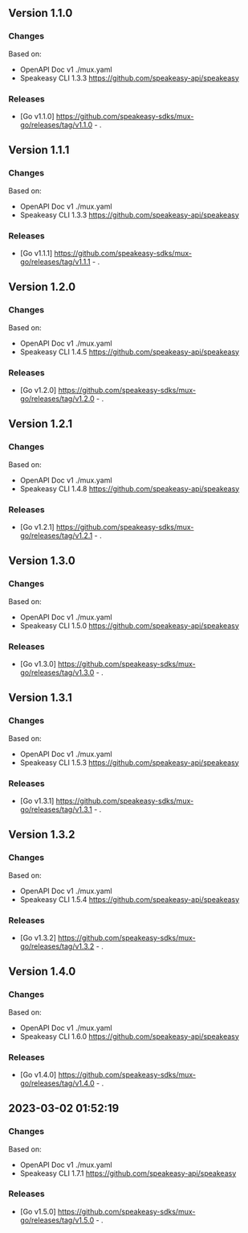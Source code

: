 

## Version 1.1.0
### Changes
Based on:
- OpenAPI Doc v1 ./mux.yaml
- Speakeasy CLI 1.3.3 https://github.com/speakeasy-api/speakeasy
### Releases
- [Go v1.1.0] https://github.com/speakeasy-sdks/mux-go/releases/tag/v1.1.0 - .

## Version 1.1.1
### Changes
Based on:
- OpenAPI Doc v1 ./mux.yaml
- Speakeasy CLI 1.3.3 https://github.com/speakeasy-api/speakeasy
### Releases
- [Go v1.1.1] https://github.com/speakeasy-sdks/mux-go/releases/tag/v1.1.1 - .

## Version 1.2.0
### Changes
Based on:
- OpenAPI Doc v1 ./mux.yaml
- Speakeasy CLI 1.4.5 https://github.com/speakeasy-api/speakeasy
### Releases
- [Go v1.2.0] https://github.com/speakeasy-sdks/mux-go/releases/tag/v1.2.0 - .

## Version 1.2.1
### Changes
Based on:
- OpenAPI Doc v1 ./mux.yaml
- Speakeasy CLI 1.4.8 https://github.com/speakeasy-api/speakeasy
### Releases
- [Go v1.2.1] https://github.com/speakeasy-sdks/mux-go/releases/tag/v1.2.1 - .

## Version 1.3.0
### Changes
Based on:
- OpenAPI Doc v1 ./mux.yaml
- Speakeasy CLI 1.5.0 https://github.com/speakeasy-api/speakeasy
### Releases
- [Go v1.3.0] https://github.com/speakeasy-sdks/mux-go/releases/tag/v1.3.0 - .

## Version 1.3.1
### Changes
Based on:
- OpenAPI Doc v1 ./mux.yaml
- Speakeasy CLI 1.5.3 https://github.com/speakeasy-api/speakeasy
### Releases
- [Go v1.3.1] https://github.com/speakeasy-sdks/mux-go/releases/tag/v1.3.1 - .

## Version 1.3.2
### Changes
Based on:
- OpenAPI Doc v1 ./mux.yaml
- Speakeasy CLI 1.5.4 https://github.com/speakeasy-api/speakeasy
### Releases
- [Go v1.3.2] https://github.com/speakeasy-sdks/mux-go/releases/tag/v1.3.2 - .

## Version 1.4.0
### Changes
Based on:
- OpenAPI Doc v1 ./mux.yaml
- Speakeasy CLI 1.6.0 https://github.com/speakeasy-api/speakeasy
### Releases
- [Go v1.4.0] https://github.com/speakeasy-sdks/mux-go/releases/tag/v1.4.0 - .

## 2023-03-02 01:52:19
### Changes
Based on:
- OpenAPI Doc v1 ./mux.yaml
- Speakeasy CLI 1.7.1 https://github.com/speakeasy-api/speakeasy
### Releases
- [Go v1.5.0] https://github.com/speakeasy-sdks/mux-go/releases/tag/v1.5.0 - .